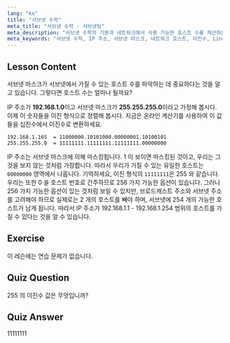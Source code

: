 ```yaml
---
lang: "ko"
title: "서브넷 수학"
meta_title: "서브넷 수학 - 서브넷팅"
meta_description: "서브넷 수학의 기본과 네트워크에서 사용 가능한 호스트 수를 계산하는 방법을 배웁니다. 초보자를 위한 IP 주소 지정 및 서브넷 마스크를 이해합니다. Linux 여정을 시작하세요!"
meta_keywords: "서브넷 수학, IP 주소, 서브넷 마스크, 네트워크 호스트, 이진수, Linux 네트워킹, 초보자 튜토리얼, 가이드"
---
```


## Lesson Content

서브넷 마스크가 서브넷에서 가질 수 있는 호스트 수를 파악하는 데 중요하다는 것을 알고 있습니다. 그렇다면 호스트 수는 얼마나 될까요?

IP 주소가 **192.168.1.0**이고 서브넷 마스크가 **255.255.255.0**이라고 가정해 봅시다. 이제 이 숫자들을 이진 형식으로 정렬해 봅시다. 지금은 온라인 계산기를 사용하여 이 값들을 십진수에서 이진수로 변환하세요.

```
192.168.1.165  = 11000000.10101000.00000001.10100101
255.255.255.0  = 11111111.11111111.11111111.00000000
```

IP 주소는 서브넷 마스크에 의해 마스킹됩니다. 1 이 보이면 마스킹된 것이고, 우리는 그것을 보지 않는 것처럼 가장합니다. 따라서 우리가 가질 수 있는 유일한 호스트는 `00000000` 영역에서 나옵니다. 기억하세요, 이진 형식의 `11111111`은 255 와 같습니다. 우리는 또한 0 을 호스트 번호로 간주하므로 256 가지 가능한 옵션이 있습니다. 그러나 256 가지 가능한 옵션이 있는 것처럼 보일 수 있지만, 브로드캐스트 주소와 서브넷 주소를 고려해야 하므로 실제로는 2 개의 호스트를 빼야 하며, 서브넷에 254 개의 가능한 호스트가 남게 됩니다. 따라서 IP 주소가 192.168.1.1 - 192.168.1.254 범위의 호스트를 가질 수 있다는 것을 알 수 있습니다.

## Exercise

이 레슨에는 연습 문제가 없습니다.

## Quiz Question

255 의 이진수 값은 무엇입니까?

## Quiz Answer

11111111
